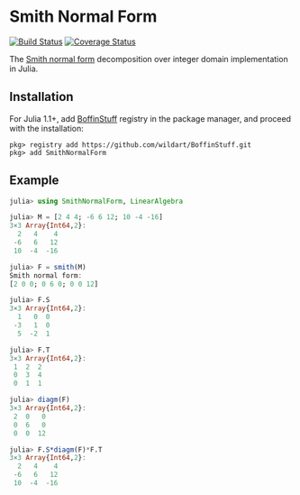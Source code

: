 # Smith Normal Form

[![Build Status](https://travis-ci.org/wildart/SmithNormalForm.jl.svg?branch=master)](https://travis-ci.org/wildart/SmithNormalForm.jl)
[![Coverage Status](https://coveralls.io/repos/wildart/SmithNormalForm.jl/badge.svg?branch=master&service=github)](https://coveralls.io/github/wildart/SmithNormalForm.jl?branch=master)


The [Smith normal form](https://en.wikipedia.org/wiki/Smith_normal_form) decomposition over integer domain implementation in Julia.

## Installation

For Julia 1.1+, add [BoffinStuff](https://github.com/wildart/BoffinStuff.git) registry in the package manager, and proceed with the installation:

```
pkg> registry add https://github.com/wildart/BoffinStuff.git
pkg> add SmithNormalForm
```

## Example

```julia
julia> using SmithNormalForm, LinearAlgebra

julia> M = [2 4 4; -6 6 12; 10 -4 -16]
3×3 Array{Int64,2}:
  2   4    4
 -6   6   12
 10  -4  -16

julia> F = smith(M)
Smith normal form:
[2 0 0; 0 6 0; 0 0 12]

julia> F.S
3×3 Array{Int64,2}:
  1   0  0
 -3   1  0
  5  -2  1

julia> F.T
3×3 Array{Int64,2}:
 1  2  2
 0  3  4
 0  1  1

julia> diagm(F)
3×3 Array{Int64,2}:
 2  0   0
 0  6   0
 0  0  12

julia> F.S*diagm(F)*F.T
3×3 Array{Int64,2}:
  2   4    4
 -6   6   12
 10  -4  -16
```
